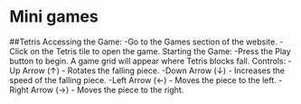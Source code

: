 # Mini games

##Tetris
Accessing the Game:
  -Go to the Games section of the website.
  -Click on the Tetris tile to open the game.
Starting the Game:
  -Press the Play button to begin.
    A game grid will appear where Tetris blocks fall.
Controls:
  -Up Arrow (↑) - Rotates the falling piece.
  -Down Arrow (↓) - Increases the speed of the falling piece.
  -Left Arrow (←) - Moves the piece to the left.
  -Right Arrow (→) - Moves the piece to the right.

